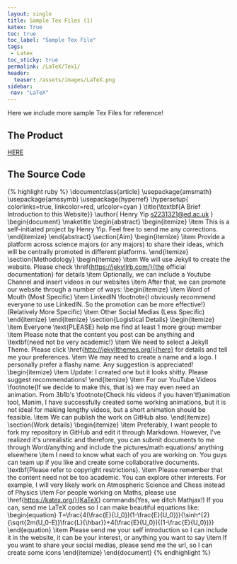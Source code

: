 ```yaml
---
layout: single
title: Sample Tex Files (1)
katex: True
toc: true
toc_label: "Sample Tex File"
tags: 
 - Latex
toc_sticky: true
permalink: /LaTeX/Tex1/
header:
  teaser: /assets/images/LaTeX.png
sidebar:
 nav: "LaTeX"
---
```

Here we include more sample Tex Files for reference!
## The Product
[HERE]({{site.url}}/assets/finalized.pdf)

## The Source Code
{% highlight ruby %}
\documentclass{article}
\usepackage{amsmath}
\usepackage{amssymb}
\usepackage{hyperref}
\hypersetup{
    colorlinks=true,
    linkcolor=red,
    urlcolor=cyan
    }
\title{\textbf{A Brief Introduction to this Website}}
\author{
Henry Yip
s2231321@ed.ac.uk
}
\begin{document}
\maketitle
\begin{abstract}
\begin{itemize}
\item This is a self-initiated project by Henry Yip. Feel free to send me any corrections.
\end{itemize}
\end{abstract}
\section{Aim}
\begin{itemize}
 \item Provide a platform across science majors (or any majors) to share their ideas, which will be centrally promoted in different platforms.
\end{itemize}
\section{Methodology}
\begin{itemize}
  \item We will use Jekyll to create the website.  Please check \href{https://jekyllrb.com/}{the     official documentation} for details
  \item Optionally, we can include a Youtube Channel and insert videos in our websites
  \item After that, we can promote our website through a number of ways:
    \begin{itemize}
    \item Word of Mouth (Most Specific)
    \item LinkedIN \footnote{I obviously recommend everyone to use LinkedIN. So the promotion can       be more effective!} (Relatively More Specific) 
    \item Other Social Medias (Less Specific)
    \end{itemize}
\end{itemize}
\section{Logistical Details}
\begin{itemize}
 \item Everyone \text{PLEASE} help me find at least 1 more group member
 \item Please note that the content you post can be anything and \textbf{need not be very academic!}
 \item We need to select a Jekyll Theme. Please click \href{http://jekyllthemes.org/}{here} for details and tell me your preferences.
 \item We may need to create a name and a logo. I personally prefer a flashy name. Any suggestion is appreciated!
   \begin{itemize}
    \item Update: I created one but it looks shitty. Please suggest recommendations!
   \end{itemize} 
 \item For our YouTube Videos \footnote{If we decide to make this, that is} we may even need an animation. From 3b1b's \footnote{Check his videos if you haven't!}animation tool, Manim, I have successfully created some working animations, but it is not ideal for making lengthy videos, but a short animation should be feasible.
 \item We can publish the work on GitHub also.
 \end{itemize}
\section{Work details}
\begin{itemize}
 \item Preferably, I want people to fork my repository in GitHub and edit it through Markdown. However, I've realized it's unrealistic and therefore, you can submit documents to me through Word/anything and include the pictures/math equations/ anything elsewhere
 \item I need to know what each of you are working on. You guys can team up if you like and create some collaborative documents. \textbf{Please refer to copyright restrictions}. 
 \item Please remember that the content need not be too academic. You can explore other interests. For example, I will very likely work on Atmospheric Science and Chess instead of Physics
 \item For people working on Maths, please use \href{https://katex.org/}{KaTeX} commands(Yes, we ditch Mathjax!) If you can, send me LaTeX codes so I can make beautiful equations like:
\begin{equation}
T=\frac{4(\frac{E}{U_0})(1-\frac{E}{U_0})}{\sinh^{2}{\sqrt{2m(U_0-E)}\frac{L}{\hbar}}+4(\frac{E}{U_0}){(1-\frac{E}{U_0})}}
\end{equation}
 \item Please send me your self introduction so I can include it in the website, it can be your interest, or anything you want to say
 \item If you want to share your social medias, please send me the url, so I can create some icons
\end{itemize}
\end{document}
{% endhighlight %}